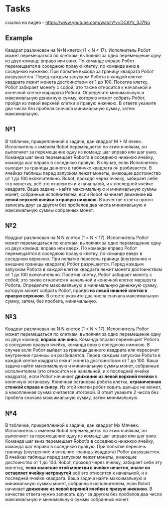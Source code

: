 # Tasks

ссылка на видео - https://www.youtube.com/watch?v=DCAYk_3J7No

## Example

Квадрат разлинован на N*N клеток (1 < N < 17). Исполнитель Робот может перемещаться по клеткам, выполняя за одно перемещение одну из двух команд: вправо или вниз. По команде вправо Робот перемещается в соседнюю правую клетку, по команде вниз в соседнюю нижнюю. При попытке выхода за границу квадрата Робот разрушается. Перед каждым запуском Робота в каждой клетке квадрата лежит монета достоинством от 1 до 100. Посетив клетку, Робот забирает монету с собой; это также относится к начальной и конечной клетке маршрута Робота. Определите минимальную и максимальную денежную сумму, которую может собрать Робот, пройдя из левой верхней клетки в правую нижнюю. В ответе укажите два числа без пробела сначала минимальную сумму, затем максимальную.

## №1

В табличке, прикрепленной к задаче, дан квадрат М * М ячеек. Исполнитель с именем Robot перемещается по этим ячейкам, он выполняет за перемещение одну из команд: шаг вправо или шаг вниз. Команда шаг вниз перемещает Robot'a в соседнюю нижнюю ячейку, команда шаг вправо в соседнюю правую. В случае, если Исполнитель выходит за границы данного в табличке квадрата он разбивается. В ячейках таблицы перед запуском лежат монеты, имеющие достоинство от 1 до 100 включительно. Robot, проходя через ячейку, забирает себе эту монетку, всё это относится и к начальной, и к последней ячейке квадрата.
Ваша задача - найти максимальную и минимальную суммы монет, собранные исполнителем, если Robot начинает движение **из левой верхней ячейки в правую нижнюю**. В качестве ответа нужно записать друг за другом без пробелов два числа минимальную и максимальную суммы собранных монет.

## №2
Квадрат разлинован на N N клеток (1 < N < 17). Исполнитель Робот может перемещаться по клеткам, выполняя за одно перемещение одну из двух команд: вправо или вверх. По команде вправо Робот перемещается в соседнюю правую клетку, по команде вверх в соседнюю верхнюю. При попытке пересечь границу (внутренние и внешние границы квадрата) Робот разрушается. Перед каждым запуском Робота в каждой клетке квадрата лежит монета достоинством от 1 до 100 включительно. Посетив клетку, Робот забирает монету с собой; это также относится к начальной и конечной клетке маршрута Робота. Определите максимальную и минимальную денежную сумму, которую может собрать Робот, пройдя **из левой нижней клетки в правую верхнюю**. В ответе укажите два числа сначала максимальную сумму, затем, без пробела, минимальную.

## №3
Квадрат разлинован на N N клеток (1 < N < 17). Исполнитель Робот может перемещаться по клеткам, выполняя за одно перемещение одну из двух команд: **вправо или вниз**. Команда вправо перемещает Робота в соседнюю правую ячейку, команда вниз в соседнюю нижнюю. В случае если Робот выйдет за границы данного квадрата или пересечет внутренние границы он разбивается. Перед каждым запуском Робота в каждой клетке квадрата лежит монета достоинством от 1 до 100. Ваша задача найти максимальную
и минимальную суммы монет, собранные исполнителем (это относится и к начальной,
и к последней ячейке квадрата), если Робот начинает **движение из левой верхней ячейки**
в конечную остановку. Конечная остановка робота клетка, **ограниченная стенкой справа и снизу**. Из этой
клетки робот ходить дальше не может, а накопленная сумма считается итоговой.
В ответ укажите 2 числа без пробела сначала максимальную сумму, затем минимальную.


## №4
В табличке, прикрепленной к задаче, дан квадрат Мх Мячеек. Исполнитель с именем Robot перемещается по этим ячейкам, он выполняет за перемещение одну из команд: шаг вправо или шаг вниз. Команда шаг вниз перемещает Robot'a в соседнюю нижнюю ячейку, команда шаг вправо в соседнюю правую. При попытке пересечь границу (внутренние и внешние границы квадрата) Робот разрушается. В ячейках таблицы перед запуском лежат монеты, имеющие достоинство от 1 до 100. Robot, проходя через ячейку, забирает себе эту монетку, **если значение этой монетки в ячейке нечетно, иначе он оставляет ячейку нетронутой** всё это относится к начальной, и к последней ячейке квадрата.
Ваша задача найти максимальную и минимальную суммы монет, собранные исполнителем, если Robot начинает **движение из левой верхней ячейки в правую нижнюю**. В качестве ответа нужно записать друг за другом без пробелов два числа максимальную и минимальную суммы собранных монет.